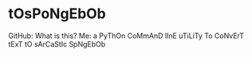 # tOsPoNgEbOb
GitHub: What is this?
Me: a PyThOn CoMmAnD lInE uTiLiTy To CoNvErT tExT tO sArCaStIc SpNgEbOb
